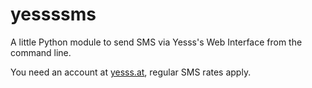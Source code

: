 yessssms
========

A little Python module to send SMS via Yesss's Web Interface from the command line.

You need an account at [yesss.at](https://yesss.at), regular SMS rates apply.
